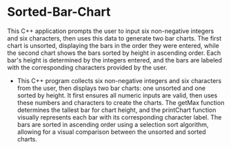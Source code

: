 # Sorted-Bar-Chart

This C++ application prompts the user to input six non-negative integers and six characters, then uses this data to generate two bar charts. The first chart is unsorted, displaying the bars in the order they were entered, while the second chart shows the bars sorted by height in ascending order. Each bar's height is determined by the integers entered, and the bars are labeled with the corresponding characters provided by the user.

- This C++ program collects six non-negative integers and six characters from the user, then displays two bar charts: one unsorted and one sorted by height. It first ensures all numeric inputs are valid, then uses these numbers and characters to create the charts. The getMax function determines the tallest bar for chart height, and the printChart function visually represents each bar with its corresponding character label. The bars are sorted in ascending order using a selection sort algorithm, allowing for a visual comparison between the unsorted and sorted charts.

